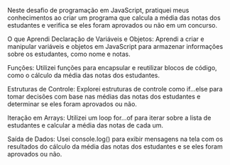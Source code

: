 Neste desafio de programação em JavaScript, pratiquei meus conhecimentos ao criar um programa que calcula a média das notas dos estudantes e verifica se eles foram aprovados ou não em um concurso.

O que Aprendi
Declaração de Variáveis e Objetos: Aprendi a criar e manipular variáveis e objetos em JavaScript para armazenar informações sobre os estudantes, como nome e notas.

Funções: Utilizei funções para encapsular e reutilizar blocos de código, como o cálculo da média das notas dos estudantes.

Estruturas de Controle: Explorei estruturas de controle como if...else para tomar decisões com base nas médias das notas dos estudantes e determinar se eles foram aprovados ou não.

Iteração em Arrays: Utilizei um loop for...of para iterar sobre a lista de estudantes e calcular a média das notas de cada um.

Saída de Dados: Usei console.log() para exibir mensagens na tela com os resultados do cálculo da média das notas dos estudantes e se eles foram aprovados ou não.